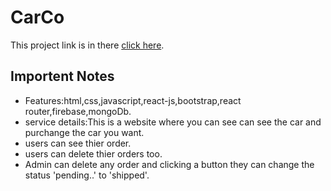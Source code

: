# CarCo

This project link is in there [click here](https://carco-app.netlify.app/).

## Importent Notes
* Features:html,css,javascript,react-js,bootstrap,react router,firebase,mongoDb.
* service details:This is a website where you can see can see the car and purchange the car you want.
* users can see thier order. 
* users can delete thier orders too.
* Admin can delete any order and clicking a button they can change the status 'pending..' to 'shipped'.